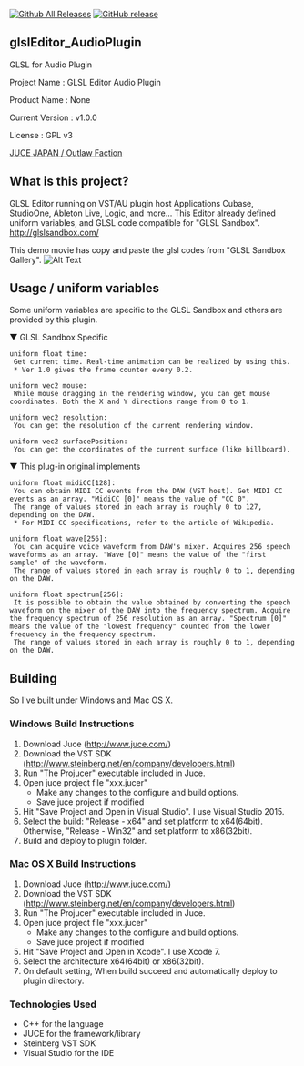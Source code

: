 [![Github All Releases](https://img.shields.io/github/downloads/COx2/glslEditor_AudioPlugin/total.svg)]()  [![GitHub release](https://img.shields.io/github/release/COx2/glslEditor_AudioPlugin.svg)](https://github.com/COx2/glslEditor_AudioPlugin/releases)

## glslEditor_AudioPlugin ##
GLSL for Audio Plugin

Project Name : GLSL Editor Audio Plugin

Product Name : None

Current Version : v1.0.0

License : GPL v3

[JUCE JAPAN / Outlaw Faction](http://oufac.com/ "Outlaw Faction")

## What is this project? ##
GLSL Editor running on VST/AU plugin host Applications Cubase, StudioOne, Ableton Live, Logic, and more...
This Editor already defined uniform variables, and GLSL code compatible for "GLSL Sandbox".
http://glslsandbox.com/

This demo movie has copy and paste the glsl codes from "GLSL Sandbox Gallery".
![Alt Text](VST_GLSL_0134.gif)

## Usage / uniform variables
Some uniform variables are specific to the GLSL Sandbox and others are provided by this plugin.

▼ GLSL Sandbox Specific
~~~
uniform float time:
 Get current time. Real-time animation can be realized by using this.
 * Ver 1.0 gives the frame counter every 0.2.

uniform vec2 mouse:
 While mouse dragging in the rendering window, you can get mouse coordinates. Both the X and Y directions range from 0 to 1.

uniform vec2 resolution:
 You can get the resolution of the current rendering window.

uniform vec2 surfacePosition:
 You can get the coordinates of the current surface (like billboard).
 ~~~
 
▼ This plug-in original implements
~~~
uniform float midiCC[128]:
 You can obtain MIDI CC events from the DAW (VST host). Get MIDI CC events as an array. "MidiCC [0]" means the value of "CC 0".
 The range of values ​​stored in each array is roughly 0 to 127, depending on the DAW.
 * For MIDI CC specifications, refer to the article of Wikipedia.

uniform float wave[256]:
 You can acquire voice waveform from DAW's mixer. Acquires 256 speech waveforms as an array. "Wave [0]" means the value of the "first sample" of the waveform.
 The range of values ​​stored in each array is roughly 0 to 1, depending on the DAW.

uniform float spectrum[256]:
 It is possible to obtain the value obtained by converting the speech waveform on the mixer of the DAW into the frequency spectrum. Acquire the frequency spectrum of 256 resolution as an array. "Spectrum [0]" means the value of the "lowest frequency" counted from the lower frequency in the frequency spectrum.
 The range of values ​​stored in each array is roughly 0 to 1, depending on the DAW.
 ~~~

## Building ##

So I've built under Windows and Mac OS X.

### Windows Build Instructions ###

1. Download Juce (http://www.juce.com/)
2. Download the VST SDK (http://www.steinberg.net/en/company/developers.html)
3. Run "The Projucer" executable included in Juce.
4. Open juce project file "xxx.jucer"
   - Make any changes to the configure and build options.
   - Save juce project if modified
5. Hit "Save Project and Open in Visual Studio". I use Visual Studio 2015.
6. Select the build: "Release - x64" and set platform to x64(64bit). Otherwise, "Release - Win32" and set platform to x86(32bit).
7. Build and deploy to plugin folder.

### Mac OS X Build Instructions ###

1. Download Juce (http://www.juce.com/)
2. Download the VST SDK (http://www.steinberg.net/en/company/developers.html)
3. Run "The Projucer" executable included in Juce.
4. Open juce project file "xxx.jucer"
   - Make any changes to the configure and build options.
   - Save juce project if modified
5. Hit "Save Project and Open in Xcode". I use Xcode 7.
6. Select the architecture x64(64bit) or x86(32bit).
7. On default setting, When build succeed and automatically deploy to plugin directory.


### Technologies Used ###
  * C++ for the language
  * JUCE for the framework/library
  * Steinberg VST SDK
  * Visual Studio for the IDE
